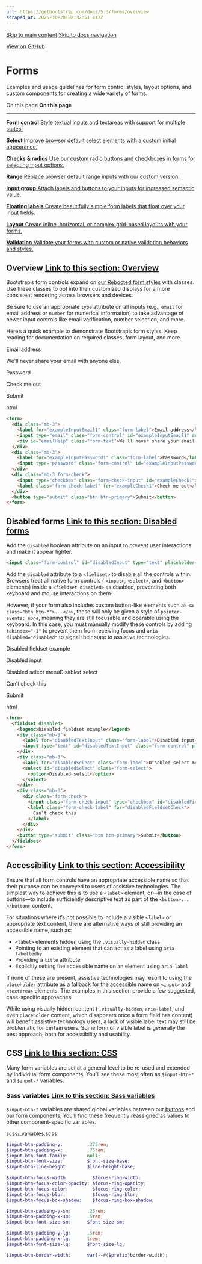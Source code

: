 ```yaml
---
url: https://getbootstrap.com/docs/5.3/forms/overview
scraped_at: 2025-10-20T02:32:51.417Z
---
```


[Skip to main content](https://getbootstrap.com/docs/5.3/forms/overview/#content) [Skip to docs navigation](https://getbootstrap.com/docs/5.3/forms/overview/#bd-docs-nav)

[View on GitHub](https://github.com/twbs/bootstrap/blob/v5.3.8/site/src/content/docs/forms/overview.mdx "View and edit this file on GitHub")

# Forms

Examples and usage guidelines for form control styles, layout options, and custom components for creating a wide variety of forms.

On this page
**On this page**

* * *

[**Form control** Style textual inputs and textareas with support for multiple states.](https://getbootstrap.com/docs/5.3/forms/form-control/)

[**Select** Improve browser default select elements with a custom initial appearance.](https://getbootstrap.com/docs/5.3/forms/select/)

[**Checks & radios** Use our custom radio buttons and checkboxes in forms for selecting input options.](https://getbootstrap.com/docs/5.3/forms/checks-radios/)

[**Range** Replace browser default range inputs with our custom version.](https://getbootstrap.com/docs/5.3/forms/range/)

[**Input group** Attach labels and buttons to your inputs for increased semantic value.](https://getbootstrap.com/docs/5.3/forms/input-group/)

[**Floating labels** Create beautifully simple form labels that float over your input fields.](https://getbootstrap.com/docs/5.3/forms/floating-labels/)

[**Layout** Create inline, horizontal, or complex grid-based layouts with your forms.](https://getbootstrap.com/docs/5.3/forms/layout/)

[**Validation** Validate your forms with custom or native validation behaviors and styles.](https://getbootstrap.com/docs/5.3/forms/validation/)

## Overview [Link to this section: Overview](https://getbootstrap.com/docs/5.3/forms/overview/\#overview)

Bootstrap’s form controls expand on [our Rebooted form styles](https://getbootstrap.com/docs/5.3/content/reboot#forms) with classes. Use these classes to opt into their customized displays for a more consistent rendering across browsers and devices.

Be sure to use an appropriate `type` attribute on all inputs (e.g., `email` for email address or `number` for numerical information) to take advantage of newer input controls like email verification, number selection, and more.

Here’s a quick example to demonstrate Bootstrap’s form styles. Keep reading for documentation on required classes, form layout, and more.

Email address

We'll never share your email with anyone else.

Password

Check me out

Submit

html

```html
<form>
  <div class="mb-3">
    <label for="exampleInputEmail1" class="form-label">Email address</label>
    <input type="email" class="form-control" id="exampleInputEmail1" aria-describedby="emailHelp">
    <div id="emailHelp" class="form-text">We'll never share your email with anyone else.</div>
  </div>
  <div class="mb-3">
    <label for="exampleInputPassword1" class="form-label">Password</label>
    <input type="password" class="form-control" id="exampleInputPassword1">
  </div>
  <div class="mb-3 form-check">
    <input type="checkbox" class="form-check-input" id="exampleCheck1">
    <label class="form-check-label" for="exampleCheck1">Check me out</label>
  </div>
  <button type="submit" class="btn btn-primary">Submit</button>
</form>
```

## Disabled forms [Link to this section: Disabled forms](https://getbootstrap.com/docs/5.3/forms/overview/\#disabled-forms)

Add the `disabled` boolean attribute on an input to prevent user interactions and make it appear lighter.

```html
<input class="form-control" id="disabledInput" type="text" placeholder="Disabled input here..." disabled>

```

Add the `disabled` attribute to a `<fieldset>` to disable all the controls within. Browsers treat all native form controls ( `<input>`, `<select>`, and `<button>` elements) inside a `<fieldset disabled>` as disabled, preventing both keyboard and mouse interactions on them.

However, if your form also includes custom button-like elements such as `<a class="btn btn-*">...</a>`, these will only be given a style of `pointer-events: none`, meaning they are still focusable and operable using the keyboard. In this case, you must manually modify these controls by adding `tabindex="-1"` to prevent them from receiving focus and `aria-disabled="disabled"` to signal their state to assistive technologies.

Disabled fieldset example

Disabled input

Disabled select menuDisabled select

Can’t check this


Submit

html

```html
<form>
  <fieldset disabled>
    <legend>Disabled fieldset example</legend>
    <div class="mb-3">
      <label for="disabledTextInput" class="form-label">Disabled input</label>
      <input type="text" id="disabledTextInput" class="form-control" placeholder="Disabled input">
    </div>
    <div class="mb-3">
      <label for="disabledSelect" class="form-label">Disabled select menu</label>
      <select id="disabledSelect" class="form-select">
        <option>Disabled select</option>
      </select>
    </div>
    <div class="mb-3">
      <div class="form-check">
        <input class="form-check-input" type="checkbox" id="disabledFieldsetCheck" disabled>
        <label class="form-check-label" for="disabledFieldsetCheck">
          Can’t check this
        </label>
      </div>
    </div>
    <button type="submit" class="btn btn-primary">Submit</button>
  </fieldset>
</form>
```

## Accessibility [Link to this section: Accessibility](https://getbootstrap.com/docs/5.3/forms/overview/\#accessibility)

Ensure that all form controls have an appropriate accessible name so that their purpose can be conveyed to users of assistive technologies. The simplest way to achieve this is to use a `<label>` element, or—in the case of buttons—to include sufficiently descriptive text as part of the `<button>...</button>` content.

For situations where it’s not possible to include a visible `<label>` or appropriate text content, there are alternative ways of still providing an accessible name, such as:

- `<label>` elements hidden using the `.visually-hidden` class
- Pointing to an existing element that can act as a label using `aria-labelledby`
- Providing a `title` attribute
- Explicitly setting the accessible name on an element using `aria-label`

If none of these are present, assistive technologies may resort to using the `placeholder` attribute as a fallback for the accessible name on `<input>` and `<textarea>` elements. The examples in this section provide a few suggested, case-specific approaches.

While using visually hidden content ( `.visually-hidden`, `aria-label`, and even `placeholder` content, which disappears once a form field has content) will benefit assistive technology users, a lack of visible label text may still be problematic for certain users. Some form of visible label is generally the best approach, both for accessibility and usability.

## CSS [Link to this section: CSS](https://getbootstrap.com/docs/5.3/forms/overview/\#css)

Many form variables are set at a general level to be re-used and extended by individual form components. You’ll see these most often as `$input-btn-*` and `$input-*` variables.

### Sass variables [Link to this section: Sass variables](https://getbootstrap.com/docs/5.3/forms/overview/\#sass-variables)

`$input-btn-*` variables are shared global variables between our [buttons](https://getbootstrap.com/docs/5.3/components/buttons) and our form components. You’ll find these frequently reassigned as values to other component-specific variables.

[scss/\_variables.scss](https://github.com/twbs/bootstrap/blob/v5.3.8/scss/_variables.scss)

```scss
$input-btn-padding-y:         .375rem;
$input-btn-padding-x:         .75rem;
$input-btn-font-family:       null;
$input-btn-font-size:         $font-size-base;
$input-btn-line-height:       $line-height-base;

$input-btn-focus-width:         $focus-ring-width;
$input-btn-focus-color-opacity: $focus-ring-opacity;
$input-btn-focus-color:         $focus-ring-color;
$input-btn-focus-blur:          $focus-ring-blur;
$input-btn-focus-box-shadow:    $focus-ring-box-shadow;

$input-btn-padding-y-sm:      .25rem;
$input-btn-padding-x-sm:      .5rem;
$input-btn-font-size-sm:      $font-size-sm;

$input-btn-padding-y-lg:      .5rem;
$input-btn-padding-x-lg:      1rem;
$input-btn-font-size-lg:      $font-size-lg;

$input-btn-border-width:      var(--#{$prefix}border-width);

```